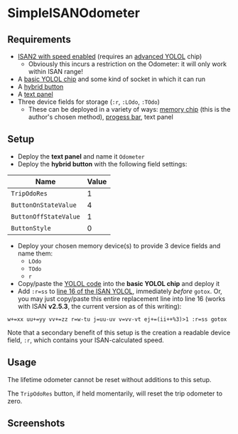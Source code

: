 # SimpleISANOdometer

## Requirements

* [ISAN2 with speed enabled](https://github.com/Collective-SB/ISAN) (requires an [advanced YOLOL](https://wiki.starbasegame.com/index.php/YOLOL_Chip) chip)
  * Obviously this incurs a restriction on the Odometer: it will only work within ISAN range!
* A [basic YOLOL chip](https://wiki.starbasegame.com/index.php/YOLOL_Chip) and some kind of socket in which it can run
* A [hybrid button](https://wiki.starbasegame.com/index.php/Buttons)
* A [text panel](https://wiki.starbasegame.com/index.php/Modular_displays#Text_Panel)
* Three device fields for storage (`:r`, `:LOdo`, `:TOdo`)
  * These can be deployed in a variety of ways: [memory chip](https://wiki.starbasegame.com/index.php/YOLOL_memory_chip) (this is the author's chosen method), [progess bar](https://wiki.starbasegame.com/index.php/Modular_displays#Progress_bars), text panel

## Setup

* Deploy the **text panel** and name it `Odometer`
* Deploy the **hybrid button** with the following field settings:

| Name | Value |
| --- | --- |
| `TripOdoRes` | 1 |
| `ButtonOnStateValue` | 4 |
| `ButtonOffStateValue` | 1 |
| `ButtonStyle` | 0 |

* Deploy your chosen memory device(s) to provide 3 device fields and name them:
  * `LOdo`
  * `TOdo`
  * `r`
* Copy/paste the [YOLOL code](./odometer.yolol) into the **basic YOLOL chip** and deploy it
* Add `:r=ss` to [line 16 of the ISAN YOLOL](https://github.com/Collective-SB/ISAN/blob/master/bundles/basic/ISAN-basic_bundle.yolol#L16), immediately *before* `gotox`. Or, you may just copy/paste this entire replacement line into line 16 (works with ISAN **v2.5.3**, the current version as of this writing):
```
w+=xx uu+=yy vv+=zz r=w-tu j=uu-uv v=vv-vt ej+=(ii++%3)>1 :r=ss gotox
```

Note that a secondary benefit of this setup is the creation a readable device field, `:r`, which contains your ISAN-calculated speed.

## Usage

The lifetime odometer cannot be reset without additions to this setup.

The `TripOdoRes` button, if held momentarily, will reset the trip odometer to zero.

## Screenshots